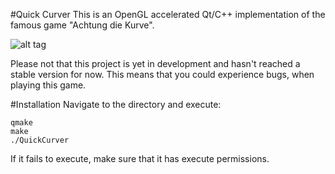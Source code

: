 #Quick Curver
This is an OpenGL accelerated Qt/C++ implementation of the famous game "Achtung die Kurve".

![alt tag](http://i.imgur.com/HTNalqO.png)

Please not that this project is yet in development and hasn't reached a stable version for now. This means that you could experience bugs, when playing this game.

#Installation
Navigate to the directory and execute:
```{r, engine='bash', count_lines}
qmake
make
./QuickCurver
```

If it fails to execute, make sure that it has execute permissions.
